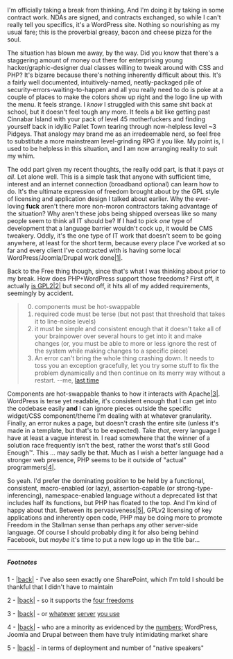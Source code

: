 I'm officially taking a break from thinking. And I'm doing it by taking in some contract work. NDAs are signed, and contracts exchanged, so while I can't really tell you specifics, it's a WordPress site. Nothing so nourishing as my usual fare; this is the proverbial greasy, bacon and cheese pizza for the soul.

The situation has blown me away, by the way. Did you know that there's a staggering amount of money out there for enterprising young hacker/graphic-designer dual classes willing to tweak around with CSS and PHP? It's bizarre because there's nothing inherently difficult about this. It's a fairly well documented, intuitively-named, neatly-packaged pile of security-errors-waiting-to-happen and all you really need to do is poke at a couple of places to make the colors show up right and the logo line up with the menu. It feels strange. I *know* I struggled with this same shit back at school, but it doesn't feel tough any more. It feels a bit like getting past Cinnabar Island with your pack of level 45 motherfuckers and finding yourself back in idyllic Pallet Town tearing through now-helpless level ~3 Pidgeys. That analogy may brand me as an irredeemable nerd, so feel free to substitute a more mainstream level-grinding RPG if you like. My point is, I used to be helpless in this situation, and I am now arranging reality to suit my whim.

The odd part given my recent thoughts, the really odd part, is that it pays *at all*. Let alone well. This is a simple task that anyone with sufficient time, interest and an internet connection (broadband optional) can learn how to do. It's the ultimate expression of freedom brought about by the GPL style of licensing and application design I talked about earlier. Why the ever-loving **fuck** aren't there more non-moron contractors taking advantage of the situation? Why aren't these jobs being shipped overseas like so many people seem to think all IT should be? If I had to pick *one* type of development that a language barrier wouldn't cock up, it would be CMS tweakery. Oddly, it's the one type of IT work that doesn't seem to be going anywhere, at least for the short term, because every place I've worked at so far and every client I've contracted with is having some local WordPress/Joomla/Drupal work done<a name="note-Sun-Jun-12-123210EDT-2011"></a>[|1|](#foot-Sun-Jun-12-123210EDT-2011).

Back to the Free thing though, since that's what I was thinking about prior to my break. How does PHP+WordPress support those freedoms? First off, it actually [is GPL2](http://wordpress.org/about/gpl/)<a name="note-Sun-Jun-12-123225EDT-2011"></a>[|2|](#foot-Sun-Jun-12-123225EDT-2011) but second off, it hits all of my added requirements, seemingly by accident.


>   0. components must be hot-swappable
>   1. required code must be terse (but not past that threshold that takes it to line-noise levels)
>   2. it must be simple and consistent enough that it doesn't take all of your brainpower over several hours to get into it and make changes (or, you must be able to more or less ignore the rest of the system while making changes to a specific piece)
>   3. An error can't bring the whole thing crashing down. It needs to toss you an exception gracefully, let you try some stuff to fix the problem dynamically and then continue on its merry way without a restart.
> --me, [last time](/posts/freedom)


Components are hot-swappable thanks to how it interacts with Apache<a name="note-Sun-Jun-12-123259EDT-2011"></a>[|3|](#foot-Sun-Jun-12-123259EDT-2011). WordPress is terse yet readable, it's consistent enough that I can get into the codebase easily **and** I can ignore pieces outside the specific widget/CSS component/theme I'm dealing with at whatever granularity. Finally, an error nukes a page, but doesn't crash the entire site (unless it's made in a template, but that's to be expected). Take *that*, every language I have at least a vague interest in. I read somewhere that the winner of a solution race frequently isn't the best, rather the worst that's still Good Enough™. This ... may sadly be that. Much as I wish a better language had a stronger web presence, PHP seems to be it outside of "actual" programmers<a name="note-Sun-Jun-12-123418EDT-2011"></a>[|4|](#foot-Sun-Jun-12-123418EDT-2011).

So yeah. I'd prefer the dominating position to be held by a functional, consistent, macro-enabled (or lazy), assertion-capable (or strong-type-inferencing), namespace-enabled language without a deprecated list that includes half its functions, but PHP has floated to the top. And I'm kind of happy about that. Between its pervasiveness<a name="note-Sun-Jun-12-123509EDT-2011"></a>[|5|](#foot-Sun-Jun-12-123509EDT-2011), GPLv2 licensing of key applications and inherently open code, PHP may be doing more to promote Freedom in the Stallman sense than perhaps any other server-side language. Of course I should probably ding it for also being behind Facebook, but *maybe* it's time to put a new logo up in the title bar...


* * *
##### Footnotes

1 - <a name="foot-Sun-Jun-12-123210EDT-2011"></a>[|back|](#note-Sun-Jun-12-123210EDT-2011) - I've also seen exactly one SharePoint, which I'm told I should be thankful that I didn't have to maintain

2 - <a name="foot-Sun-Jun-12-123225EDT-2011"></a>[|back|](#note-Sun-Jun-12-123225EDT-2011) - so it supports the [four freedoms](http://www.gnu.org/philosophy/free-sw.html)

3 - <a name="foot-Sun-Jun-12-123259EDT-2011"></a>[|back|](#note-Sun-Jun-12-123259EDT-2011) - or [whatever](http://nginx.org/) [server](http://www.lighttpd.net/) [you use](http://www.hiawatha-webserver.org/)

4 - <a name="foot-Sun-Jun-12-123418EDT-2011"></a>[|back|](#note-Sun-Jun-12-123418EDT-2011) - who are a minority as evidenced by the [numbers](http://www.scriptol.com/cms/popularity.php); WordPress, Joomla and Drupal between them have truly intimidating market share

5 - <a name="foot-Sun-Jun-12-123509EDT-2011"></a>[|back|](#note-Sun-Jun-12-123509EDT-2011) - in terms of deployment and number of "native speakers"

